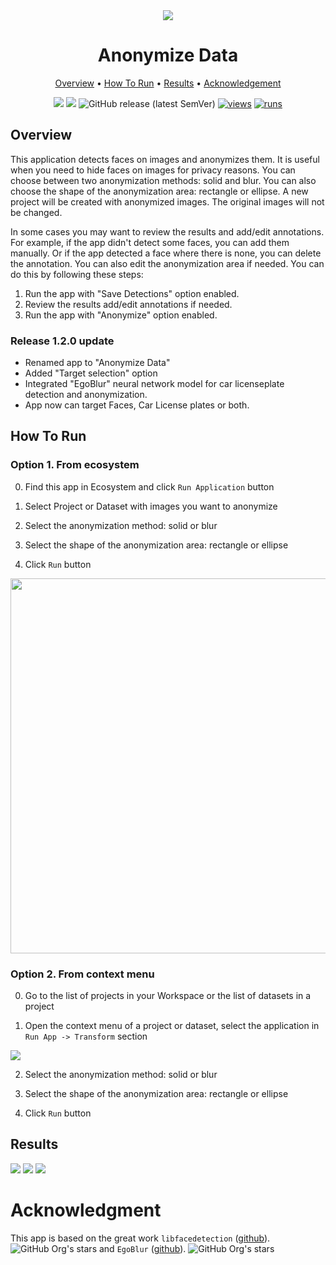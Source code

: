 <div align="center" markdown>

<img src="https://github.com/supervisely-ecosystem/anonymize-faces/assets/115161827/ac03dbe0-8f5d-4105-9d21-6e518fc08213"/>

# Anonymize Data
  
<p align="center">
  <a href="#Overview">Overview</a> •
  <a href="#How-To-Run">How To Run</a> •
  <a href="#Results">Results</a> •
  <a href="Acknowledgment">Acknowledgement
</p>

[![](https://img.shields.io/badge/supervisely-ecosystem-brightgreen)](../../../../supervisely-ecosystem/anonymize-faces)
[![](https://img.shields.io/badge/slack-chat-green.svg?logo=slack)](https://supervisely.com/slack)
![GitHub release (latest SemVer)](https://img.shields.io/github/v/release/supervisely-ecosystem/anonymize-faces)
[![views](https://app.supervisely.com/img/badges/views/supervisely-ecosystem/anonymize-faces.png)](https://supervisely.com)
[![runs](https://app.supervisely.com/img/badges/runs/supervisely-ecosystem/anonymize-faces.png)](https://supervisely.com)

</div>

## Overview

This application detects faces on images and anonymizes them. It is useful when you need to hide faces on images for privacy reasons.
You can choose between two anonymization methods: solid and blur. You can also choose the shape of the anonymization area: rectangle or ellipse.
A new project will be created with anonymized images. The original images will not be changed.

In some cases you may want to review the results and add/edit annotations. For example, if the app didn't detect some faces, you can add them manually. Or if the app detected a face where there is none, you can delete the annotation. You can also edit the anonymization area if needed. You can do this by following these steps:
1. Run the app with "Save Detections" option enabled.
2. Review the results add/edit annotations if needed.
3. Run the app with "Anonymize" option enabled.

### Release 1.2.0 update

- Renamed app to "Anonymize Data"
- Added "Target selection" option
- Integrated "EgoBlur" neural network model for car licenseplate detection and anonymization.
- App now can target Faces, Car License plates or both.


## How To Run

### Option 1. From ecosystem

0. Find this app in Ecosystem and click `Run Application` button

1. Select Project or Dataset with images you want to anonymize

2. Select the anonymization method: solid or blur

3. Select the shape of the anonymization area: rectangle or ellipse

4. Click `Run` button

<img src="https://github.com/supervisely-ecosystem/anonymize-faces/assets/119248312/770000ce-675c-436b-a8ed-2fb34b8ce63d" width="600"/>

### Option 2. From context menu

0. Go to the list of projects in your Workspace or the list of datasets in a project

1. Open the context menu of a project or dataset, select the application in `Run App -> Transform` section

<img src="https://github.com/supervisely-ecosystem/anonymize-faces/assets/119248312/b6e96a47-a9b0-4ace-82e9-7bab563d5756"/>

2. Select the anonymization method: solid or blur

3. Select the shape of the anonymization area: rectangle or ellipse

4. Click `Run` button

## Results

<img src="https://github.com/supervisely-ecosystem/anonymize-faces/assets/119248312/08481f94-2cfb-4ba4-85d8-10b17cf467d1"/>

<img src="https://github.com/supervisely-ecosystem/anonymize-faces/assets/119248312/55c3f057-1fb7-482a-844b-d742caa09a4e"/>

<img src="https://github.com/supervisely-ecosystem/anonymize-faces/assets/61844772/3f9b0900-206a-43bf-be38-57b80c61c49d"/>

# Acknowledgment

This app is based on the great work `libfacedetection` ([github](https://github.com/ShiqiYu/libfacedetection)). ![GitHub Org's stars](https://img.shields.io/github/stars/ShiqiYu/libfacedetection?style=social) and `EgoBlur` ([github](https://github.com/facebookresearch/EgoBlur)). ![GitHub Org's stars](https://img.shields.io/github/stars/facebookresearch/EgoBlur?style=social)
